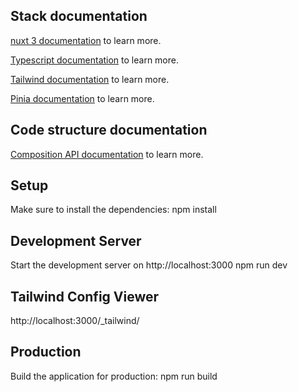 ## Stack documentation
[nuxt 3 documentation](https://v3.nuxtjs.org) to learn more.

[Typescript documentation](https://www.typescriptlang.org) to learn more.

[Tailwind documentation](https://tailwindcss.com) to learn more.

[Pinia documentation](https://pinia.vuejs.org) to learn more.


## Code structure documentation
[Composition API documentation](https://vuejs.org/guide/extras/composition-api-faq.html) to learn more.

## Setup
Make sure to install the dependencies:
npm install

## Development Server
Start the development server on http://localhost:3000
npm run dev

## Tailwind Config Viewer
http://localhost:3000/_tailwind/

## Production
Build the application for production:
npm run build
